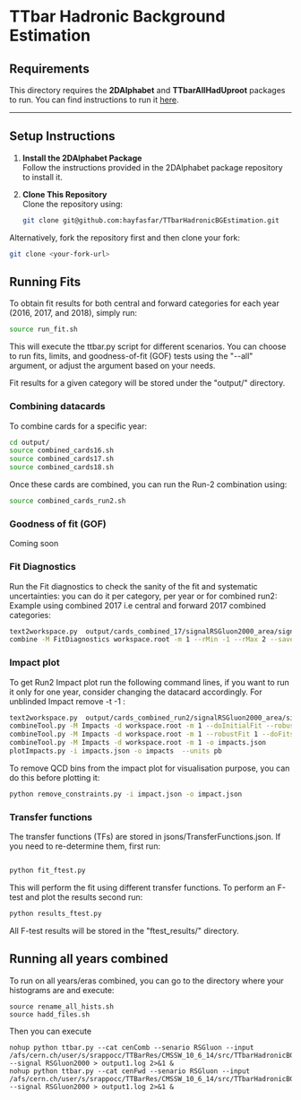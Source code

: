 # **TTbar Hadronic Background Estimation**

## **Requirements**
This directory requires the **2DAlphabet** and **TTbarAllHadUproot** packages to run. You can find instructions to run it [here](https://github.com/b2g-nano/TTbarAllHadUproot/tree/optimize). 

---

## **Setup Instructions**

1. **Install the 2DAlphabet Package**  
   Follow the instructions provided in the 2DAlphabet package repository to install it.

2. **Clone This Repository**  
   Clone the repository using:
   ```bash
   git clone git@github.com:hayfasfar/TTbarHadronicBGEstimation.git
   ``` 

Alternatively, fork the repository first and then clone your fork:
```bash
git clone <your-fork-url>
```
## **Running Fits**

To obtain fit results for both central and forward categories for each year (2016, 2017, and 2018), simply run:

```bash
source run_fit.sh
```
This will execute the ttbar.py script for different scenarios. You can choose to run fits, limits, and goodness-of-fit (GOF) tests using the "--all" argument, or adjust the argument based on your needs.

Fit results for a given category will be stored under the "output/" directory.

### Combining datacards

To combine cards for a specific year:

```bash
cd output/
source combined_cards16.sh
source combined_cards17.sh
source combined_cards18.sh
```
Once these cards are combined, you can run the Run-2 combination using:

```bash 
source combined_cards_run2.sh
```
### Goodness of fit (GOF)

Coming soon

### Fit Diagnostics 
Run the Fit diagnostics to check the sanity of the fit and systematic uncertainties: you can do it per category, per year or for combined run2:
Example using combined 2017 i.e central and forward 2017 combined categories: 
```bash 
text2workspace.py  output/cards_combined_17/signalRSGluon2000_area/signalRSGluon2000_card.txt  -o workspace.root
combine -M FitDiagnostics workspace.root -m 1 --rMin -1 --rMax 2 --saveShapes --saveWithUncertainties -n .combined2017
```
### Impact plot

To get Run2 Impact plot run the following command lines, if you want to run it only for one year, consider changing the datacard accordingly. For unblinded Impact remove -t -1 : 
```bash
text2workspace.py  output/cards_combined_run2/signalRSGluon2000_area/signalRSGluon2000_card_combined.txt  -o workspace.root
combineTool.py -M Impacts -d workspace.root -m 1 --doInitialFit --robustFit 1 --expectSignal=1 --rMin -1 --rMax 2  --cminDefaultMinimizerStrategy 0 --cminPreScan --cminPreFit 1  -t -1  --job-mode condor 
combineTool.py -M Impacts -d workspace.root -m 1 --robustFit 1 --doFits --parallel 16 --expectSignal=1 --cminDefaultMinimizerStrategy 0 --cminPreScan --cminPreFit 1  --rMin -1 --rMax 2 -t -1  --job-mode condor
combineTool.py -M Impacts -d workspace.root -m 1 -o impacts.json
plotImpacts.py -i impacts.json -o impacts  --units pb
```
To remove QCD bins from the impact plot for visualisation purpose, you can do this before plotting it: 
```bash
python remove_constraints.py -i impact.json -o impact.json
```

### Transfer functions 

The transfer functions (TFs) are stored in jsons/TransferFunctions.json. If you need to re-determine them, first run:

```bash 

python fit_ftest.py
```
This will perform the fit using different transfer functions. To perform an F-test and plot the results second run:

```bash 
python results_ftest.py
```
All F-test results will be stored in the "ftest_results/" directory.



## Running all years combined

To run on all years/eras combined, you can go to the directory where your histograms are and execute: 

```
source rename_all_hists.sh
source hadd_files.sh
```

Then you can execute

```
nohup python ttbar.py --cat cenComb --senario RSGluon --input /afs/cern.ch/user/s/srappocc/TTBarRes/CMSSW_10_6_14/src/TTbarHadronicBGEstimation/files_loosetomedium_Sep24_Comb --signal RSGluon2000 > output1.log 2>&1 &
nohup python ttbar.py --cat cenFwd --senario RSGluon --input /afs/cern.ch/user/s/srappocc/TTBarRes/CMSSW_10_6_14/src/TTbarHadronicBGEstimation/files_loosetomedium_Sep24_Comb --signal RSGluon2000 > output1.log 2>&1 &
```